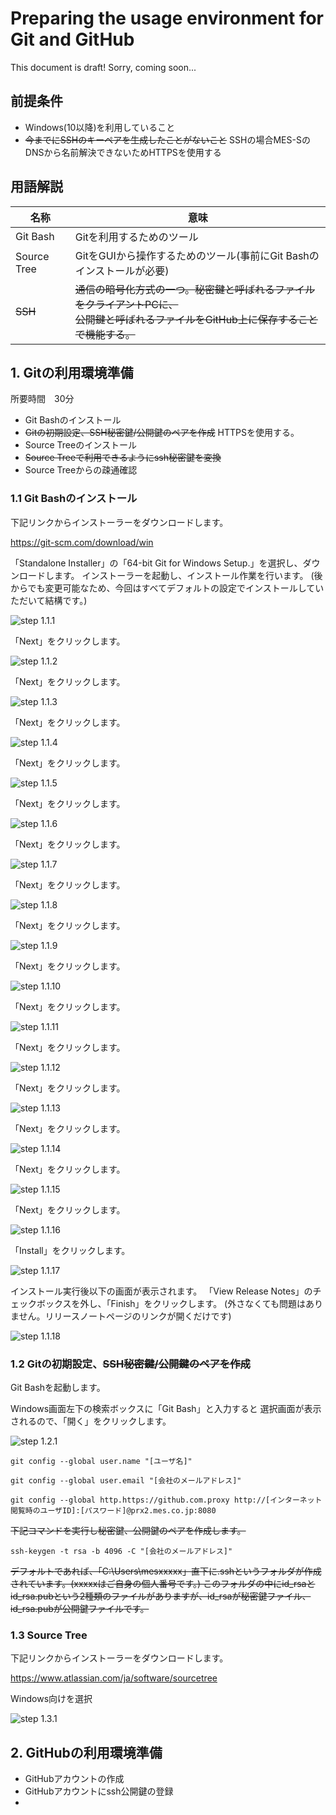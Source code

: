 # Preparing the usage environment for Git and GitHub

This document is draft!
Sorry, coming soon...

## 前提条件
- Windows(10以降)を利用していること
- ~~今までにSSHのキーペアを生成したことがないこと~~ SSHの場合MES-SのDNSから名前解決できないためHTTPSを使用する

## 用語解説
|名称|意味|
|--|--|
|Git Bash|Gitを利用するためのツール|
|Source Tree|GitをGUIから操作するためのツール(事前にGit Bashのインストールが必要)|
|~~SSH~~|~~通信の暗号化方式の一つ。秘密鍵と呼ばれるファイルをクライアントPCに、<br>公開鍵と呼ばれるファイルをGitHub上に保存することで機能する。~~|

## 1. Gitの利用環境準備
所要時間　30分

- Git Bashのインストール
- ~~Gitの初期設定、SSH秘密鍵/公開鍵のペアを作成~~ HTTPSを使用する。
- Source Treeのインストール
- ~~Source Treeで利用できるようにssh秘密鍵を変換~~
- Source Treeからの疎通確認

### 1.1 Git Bashのインストール

下記リンクからインストーラーをダウンロードします。

https://git-scm.com/download/win

「Standalone Installer」の「64-bit Git for Windows Setup.」を選択し、ダウンロードします。
インストーラーを起動し、インストール作業を行います。
(後からでも変更可能なため、今回はすべてデフォルトの設定でインストールしていただいて結構です。)

![step 1.1.1](/img/1.1/1.png)

「Next」をクリックします。

![step 1.1.2](/img/1.1/2.png)

「Next」をクリックします。

![step 1.1.3](/img/1.1/3.png)

「Next」をクリックします。

![step 1.1.4](/img/1.1/4.png)

「Next」をクリックします。

![step 1.1.5](/img/1.1/5.png)

「Next」をクリックします。

![step 1.1.6](/img/1.1/6.png)

「Next」をクリックします。

![step 1.1.7](/img/1.1/7.png)

「Next」をクリックします。

![step 1.1.8](/img/1.1/8.png)

「Next」をクリックします。

![step 1.1.9](/img/1.1/9.png)

「Next」をクリックします。

![step 1.1.10](/img/1.1/10.png)

「Next」をクリックします。

![step 1.1.11](/img/1.1/11.png)

「Next」をクリックします。

![step 1.1.12](/img/1.1/12.png)

「Next」をクリックします。

![step 1.1.13](/img/1.1/13.png)

「Next」をクリックします。

![step 1.1.14](/img/1.1/14.png)

「Next」をクリックします。

![step 1.1.15](/img/1.1/15.png)

「Next」をクリックします。

![step 1.1.16](/img/1.1/16.png)

「Install」をクリックします。

![step 1.1.17](/img/1.1/17.png)

インストール実行後以下の画面が表示されます。
「View Release Notes」のチェックボックスを外し、「Finish」をクリックします。
(外さなくても問題はありません。リリースノートページのリンクが開くだけです)

![step 1.1.18](/img/1.1/18.png)


### 1.2 Gitの初期設定、~~SSH秘密鍵/公開鍵のペアを作成~~
Git Bashを起動します。

Windows画面左下の検索ボックスに「Git Bash」と入力すると
選択画面が表示されるので、「開く」をクリックします。

![step 1.2.1](/img/1.2/1.png)

```
git config --global user.name "[ユーザ名]"
```

```
git config --global user.email "[会社のメールアドレス]"
```

```
git config --global http.https://github.com.proxy http://[インターネット閲覧時のユーザID]:[パスワード]@prx2.mes.co.jp:8080
```

~~下記コマンドを実行し秘密鍵、公開鍵のペアを作成します。~~

```
ssh-keygen -t rsa -b 4096 -C "[会社のメールアドレス]"
```

~~デフォルトであれば、「C:\Users\mesxxxxx」直下に.sshというフォルダが作成されています。(xxxxxはご自身の個人番号です。)
このフォルダの中にid_rsaとid_rsa.pubという2種類のファイルがありますが、id_rsaが秘密鍵ファイル、id_rsa.pubが公開鍵ファイルです。~~

### 1.3 Source Tree

下記リンクからインストーラーをダウンロードします。

https://www.atlassian.com/ja/software/sourcetree

Windows向けを選択

![step 1.3.1](/img/1.3/1.png)


## 2. GitHubの利用環境準備

- GitHubアカウントの作成
- GitHubアカウントにssh公開鍵の登録
- 
